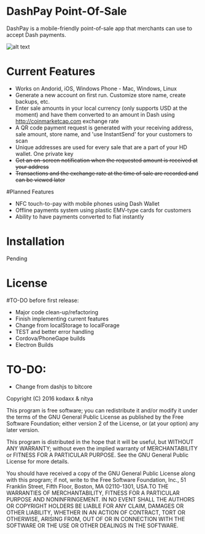 # DashPay Point-Of-Sale

DashPay is a mobile-friendly point-of-sale app that merchants can use to accept Dash payments.

![alt text](https://github.com//kodaxx/dashpayPOS/raw/master/img/dashpayterminal.png "DashPay Terminal Mockup")

# Current Features

* Works on Andorid, iOS, Windows Phone - Mac, Windows, Linux
* Generate a new account on first run. Customize store name, create backups, etc.
* Enter sale amounts in your local currency (only supports USD at the moment) and have them converted to an amount in Dash using http://coinmarketcap.com exchange rate
* A QR code payment request is generated with your receiving address, sale amount, store name, and 'use InstantSend' for your customers to scan
* Unique addresses are used for every sale that are a part of your HD wallet. One private key
* ~~Get an on-screen notification when the requested amount is received at your address~~
* ~~Transactions and the exchange rate at the time of sale are recorded and can be viewed later~~

#Planned Features

* NFC touch-to-pay with mobile phones using Dash Wallet
* Offline payments system using plastic EMV-type cards for customers
* Ability to have payments converted to fiat instantly

# Installation

Pending

# License

#TO-DO before first release:

* Major code clean-up/refactoring
* Finish implementing current features
* Change from localStorage to localForage
* TEST and better error handling
* Cordova/PhoneGape builds
* Electron Builds

# TO-DO:

* Change from dashjs to bitcore

Copyright (C) 2016 kodaxx & nitya

This program is free software; you can redistribute it and/or
modify it under the terms of the GNU General Public License
as published by the Free Software Foundation; either version 2
of the License, or (at your option) any later version.

This program is distributed in the hope that it will be useful,
but WITHOUT ANY WARRANTY; without even the implied warranty of
MERCHANTABILITY or FITNESS FOR A PARTICULAR PURPOSE.  See the
GNU General Public License for more details.

You should have received a copy of the GNU General Public License
along with this program; if not, write to the Free Software
Foundation, Inc., 51 Franklin Street, Fifth Floor, Boston, MA  02110-1301, USA.TO THE WARRANTIES OF MERCHANTABILITY, FITNESS FOR A PARTICULAR PURPOSE AND NONINFRINGEMENT. IN NO EVENT SHALL THE AUTHORS OR COPYRIGHT HOLDERS BE LIABLE FOR ANY CLAIM, DAMAGES OR OTHER LIABILITY, WHETHER IN AN ACTION OF CONTRACT, TORT OR OTHERWISE, ARISING FROM, OUT OF OR IN CONNECTION WITH THE SOFTWARE OR THE USE OR OTHER DEALINGS IN THE SOFTWARE.
